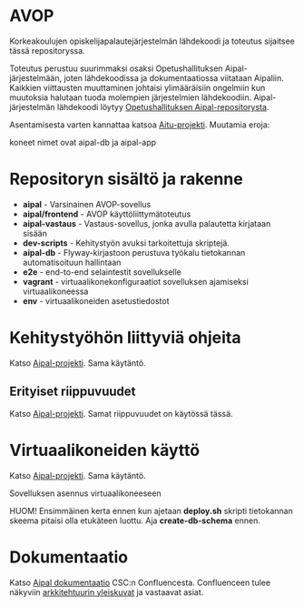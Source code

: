 AVOP
=====


Korkeakoulujen opiskelijapalautejärjestelmän lähdekoodi ja toteutus sijaitsee tässä repositoryssa. 

Toteutus perustuu suurimmaksi osaksi Opetushallituksen Aipal-järjestelmään, joten lähdekoodissa ja dokumentaatiossa viitataan Aipaliin. Kaikkien viittausten muuttaminen johtaisi ylimääräisiin ongelmiin kun muutoksia halutaan tuoda molempien järjestelmien lähdekoodiin. Aipal-järjestelmän lähdekoodi löytyy [Opetushallituksen Aipal-repositorysta](https://github.com/Opetushallitus/aipal). 

Asentamisesta varten kannattaa katsoa [Aitu-projekti](https://github.com/Opetushallitus/aitu). Muutamia eroja:

koneet nimet ovat aipal-db ja aipal-app 

# Repositoryn sisältö ja rakenne

* **aipal**  - Varsinainen AVOP-sovellus
* **aipal/frontend** - AVOP käyttöliittymätoteutus
* **aipal-vastaus** - Vastaus-sovellus, jonka avulla palautetta kirjataan sisään
* **dev-scripts** - Kehitystyön avuksi tarkoitettuja skriptejä.
* **aipal-db** - Flyway-kirjastoon perustuva työkalu tietokannan automatisoituun hallintaan
* **e2e** - end-to-end selaintestit sovellukselle
* **vagrant** - virtuaalikonekonfiguraatiot sovelluksen ajamiseksi virtuaalikoneessa
* **env** - virtuaalikoneiden asetustiedostot

# Kehitystyöhön liittyviä ohjeita

Katso [Aipal-projekti](https://github.com/Opetushallitus/aipal). Sama käytäntö.

## Erityiset riippuvuudet

Katso [Aipal-projekti](https://github.com/Opetushallitus/aipal). Samat riippuvuudet on käytössä tässä.

# Virtuaalikoneiden käyttö

Katso [Aipal-projekti](https://github.com/Opetushallitus/aipal). Sama käytäntö.

Sovelluksen asennus virtuaalikoneeseen

HUOM! Ensimmäinen kerta ennen kun ajetaan **deploy.sh** skripti tietokannan skeema pitaisi olla etukäteen luottu. Aja **create-db-schema** ennen.

# Dokumentaatio

Katso [Aipal dokumentaatio](https://confluence.csc.fi/pages/viewpage.action?pageId=53517029) CSC:n Confluencesta. Confluenceen tulee näkyviin [arkkitehtuurin yleiskuvat](https://confluence.csc.fi/display/OPHPALV/Aipal+Arkkitehtuuri) ja vastaavat asiat.




